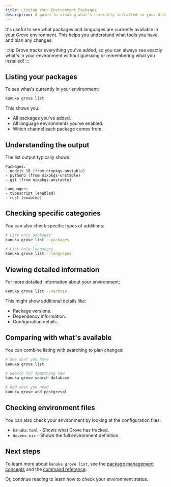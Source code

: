 ```yaml
---
title: Listing Your Environment Packages
description: A guide to viewing what's currently installed in your Grove environment using Kānuka.
---
```


It's useful to see what packages and languages are currently available in your Grove environment. This helps you understand what tools you have and plan any changes.

:::tip
Grove tracks everything you've added, so you can always see exactly what's in your environment without guessing or remembering what you installed!
:::

## Listing your packages

To see what's currently in your environment:

```bash
kanuka grove list
```

This shows you:
- All packages you've added.
- All language environments you've enabled.
- Which channel each package comes from.

## Understanding the output

The list output typically shows:

```
Packages:
- nodejs_18 (from nixpkgs-unstable)
- python3 (from nixpkgs-unstable)
- git (from nixpkgs-unstable)

Languages:
- typescript (enabled)
- rust (enabled)
```

## Checking specific categories

You can also check specific types of additions:

```bash
# List only packages
kanuka grove list --packages

# List only languages
kanuka grove list --languages
```

## Viewing detailed information

For more detailed information about your environment:

```bash
kanuka grove list --verbose
```

This might show additional details like:
- Package versions.
- Dependency information.
- Configuration details.

## Comparing with what's available

You can combine listing with searching to plan changes:

```bash
# See what you have
kanuka grove list

# Search for something new
kanuka grove search database

# Add what you need
kanuka grove add postgresql
```

## Checking environment files

You can also check your environment by looking at the configuration files:

- `kanuka.toml` - Shows what Grove has tracked.
- `devenv.nix` - Shows the full environment definition.

## Next steps

To learn more about `kanuka grove list`, see the [package management concepts](/concepts/grove-packages) and the [command reference](/reference/references).

Or, continue reading to learn how to check your environment status.